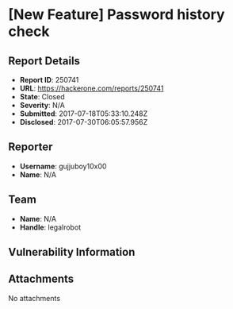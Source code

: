 # [New Feature] Password history check

## Report Details
- **Report ID**: 250741
- **URL**: https://hackerone.com/reports/250741
- **State**: Closed
- **Severity**: N/A
- **Submitted**: 2017-07-18T05:33:10.248Z
- **Disclosed**: 2017-07-30T06:05:57.956Z

## Reporter
- **Username**: gujjuboy10x00
- **Name**: N/A

## Team
- **Name**: N/A
- **Handle**: legalrobot

## Vulnerability Information


## Attachments
No attachments
